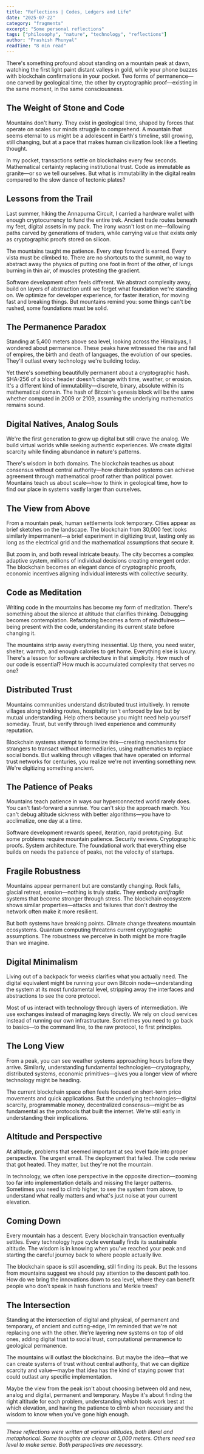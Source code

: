 ```yaml
---
title: "Reflections | Codes, Ledgers and Life"
date: "2025-07-22"
category: "fragments"
excerpt: "Some personal reflections"
tags: ["philosophy", "nature", "technology", "reflections"]
author: "Prashish Phunyal"
readTime: "8 min read"
---
```


There's something profound about standing on a mountain peak at dawn, watching the first light paint distant valleys in gold, while your phone buzzes with blockchain confirmations in your pocket. Two forms of permanence—one carved by geological time, the other by cryptographic proof—existing in the same moment, in the same consciousness.

## The Weight of Stone and Code

Mountains don't hurry. They exist in geological time, shaped by forces that operate on scales our minds struggle to comprehend. A mountain that seems eternal to us might be a adolescent in Earth's timeline, still growing, still changing, but at a pace that makes human civilization look like a fleeting thought.

In my pocket, transactions settle on blockchains every few seconds. Mathematical certainty replacing institutional trust. Code as immutable as granite—or so we tell ourselves. But what is immutability in the digital realm compared to the slow dance of tectonic plates?

## Lessons from the Trail

Last summer, hiking the Annapurna Circuit, I carried a hardware wallet with enough cryptocurrency to fund the entire trek. Ancient trade routes beneath my feet, digital assets in my pack. The irony wasn't lost on me—following paths carved by generations of traders, while carrying value that exists only as cryptographic proofs stored on silicon.

The mountains taught me patience. Every step forward is earned. Every vista must be climbed to. There are no shortcuts to the summit, no way to abstract away the physics of putting one foot in front of the other, of lungs burning in thin air, of muscles protesting the gradient.

Software development often feels different. We abstract complexity away, build on layers of abstraction until we forget what foundation we're standing on. We optimize for developer experience, for faster iteration, for moving fast and breaking things. But mountains remind you: some things can't be rushed, some foundations must be solid.

## The Permanence Paradox

Standing at 5,400 meters above sea level, looking across the Himalayas, I wondered about permanence. These peaks have witnessed the rise and fall of empires, the birth and death of languages, the evolution of our species. They'll outlast every technology we're building today.

Yet there's something beautifully permanent about a cryptographic hash. SHA-256 of a block header doesn't change with time, weather, or erosion. It's a different kind of immutability—discrete, binary, absolute within its mathematical domain. The hash of Bitcoin's genesis block will be the same whether computed in 2009 or 2109, assuming the underlying mathematics remains sound.

## Digital Natives, Analog Souls

We're the first generation to grow up digital but still crave the analog. We build virtual worlds while seeking authentic experiences. We create digital scarcity while finding abundance in nature's patterns.

There's wisdom in both domains. The blockchain teaches us about consensus without central authority—how distributed systems can achieve agreement through mathematical proof rather than political power. Mountains teach us about scale—how to think in geological time, how to find our place in systems vastly larger than ourselves.

## The View from Above

From a mountain peak, human settlements look temporary. Cities appear as brief sketches on the landscape. The blockchain from 30,000 feet looks similarly impermanent—a brief experiment in digitizing trust, lasting only as long as the electrical grid and the mathematical assumptions that secure it.

But zoom in, and both reveal intricate beauty. The city becomes a complex adaptive system, millions of individual decisions creating emergent order. The blockchain becomes an elegant dance of cryptographic proofs, economic incentives aligning individual interests with collective security.

## Code as Meditation

Writing code in the mountains has become my form of meditation. There's something about the silence at altitude that clarifies thinking. Debugging becomes contemplation. Refactoring becomes a form of mindfulness—being present with the code, understanding its current state before changing it.

The mountains strip away everything inessential. Up there, you need water, shelter, warmth, and enough calories to get home. Everything else is luxury. There's a lesson for software architecture in that simplicity. How much of our code is essential? How much is accumulated complexity that serves no one?

## Distributed Trust

Mountains communities understand distributed trust intuitively. In remote villages along trekking routes, hospitality isn't enforced by law but by mutual understanding. Help others because you might need help yourself someday. Trust, but verify through lived experience and community reputation.

Blockchain systems attempt to formalize this—creating mechanisms for strangers to transact without intermediaries, using mathematics to replace social bonds. But walking through villages that have operated on informal trust networks for centuries, you realize we're not inventing something new. We're digitizing something ancient.

## The Patience of Peaks

Mountains teach patience in ways our hyperconnected world rarely does. You can't fast-forward a sunrise. You can't skip the approach march. You can't debug altitude sickness with better algorithms—you have to acclimatize, one day at a time.

Software development rewards speed, iteration, rapid prototyping. But some problems require mountain patience. Security reviews. Cryptographic proofs. System architecture. The foundational work that everything else builds on needs the patience of peaks, not the velocity of startups.

## Fragile Robustness

Mountains appear permanent but are constantly changing. Rock falls, glacial retreat, erosion—nothing is truly static. They embody *antifragile* systems that become stronger through stress. The blockchain ecosystem shows similar properties—attacks and failures that don't destroy the network often make it more resilient.

But both systems have breaking points. Climate change threatens mountain ecosystems. Quantum computing threatens current cryptographic assumptions. The robustness we perceive in both might be more fragile than we imagine.

## Digital Minimalism

Living out of a backpack for weeks clarifies what you actually need. The digital equivalent might be running your own Bitcoin node—understanding the system at its most fundamental level, stripping away the interfaces and abstractions to see the core protocol.

Most of us interact with technology through layers of intermediation. We use exchanges instead of managing keys directly. We rely on cloud services instead of running our own infrastructure. Sometimes you need to go back to basics—to the command line, to the raw protocol, to first principles.

## The Long View

From a peak, you can see weather systems approaching hours before they arrive. Similarly, understanding fundamental technologies—cryptography, distributed systems, economic primitives—gives you a longer view of where technology might be heading.

The current blockchain space often feels focused on short-term price movements and quick applications. But the underlying technologies—digital scarcity, programmable money, decentralized consensus—might be as fundamental as the protocols that built the internet. We're still early in understanding their implications.

## Altitude and Perspective

At altitude, problems that seemed important at sea level fade into proper perspective. The urgent email. The deployment that failed. The code review that got heated. They matter, but they're not the mountain.

In technology, we often lose perspective in the opposite direction—zooming too far into implementation details and missing the larger patterns. Sometimes you need to climb higher, to see the system from above, to understand what really matters and what's just noise at your current elevation.

## Coming Down

Every mountain has a descent. Every blockchain transaction eventually settles. Every technology hype cycle eventually finds its sustainable altitude. The wisdom is in knowing when you've reached your peak and starting the careful journey back to where people actually live.

The blockchain space is still ascending, still finding its peak. But the lessons from mountains suggest we should pay attention to the descent path too. How do we bring the innovations down to sea level, where they can benefit people who don't speak in hash functions and Merkle trees?

## The Intersection

Standing at the intersection of digital and physical, of permanent and temporary, of ancient and cutting-edge, I'm reminded that we're not replacing one with the other. We're layering new systems on top of old ones, adding digital trust to social trust, computational permanence to geological permanence.

The mountains will outlast the blockchains. But maybe the idea—that we can create systems of trust without central authority, that we can digitize scarcity and value—maybe that idea has the kind of staying power that could outlast any specific implementation.

Maybe the view from the peak isn't about choosing between old and new, analog and digital, permanent and temporary. Maybe it's about finding the right altitude for each problem, understanding which tools work best at which elevation, and having the patience to climb when necessary and the wisdom to know when you've gone high enough.

---

*These reflections were written at various altitudes, both literal and metaphorical. Some thoughts are clearer at 5,000 meters. Others need sea level to make sense. Both perspectives are necessary.*

